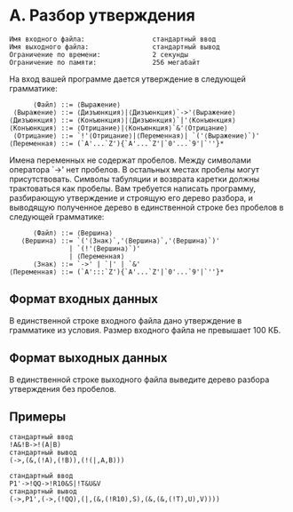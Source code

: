 # A. Разбор утверждения

```
Имя входного файла:                 стандартный ввод
Имя выходного файла:                стандартный вывод
Ограничение по времени:             2 секунды
Ограничение по памяти:              256 мегабайт
```
На вход вашей программе дается утверждение в следующей грамматике:

```
      ⟨Файл⟩ ::= ⟨Выражение⟩
 ⟨Выражение⟩ ::= ⟨Дизъюнкция⟩|⟨Дизъюнкция⟩`->'⟨Выражение⟩
⟨Дизъюнкция⟩ ::= ⟨Конъюнкция⟩|⟨Дизъюнкция⟩`|'⟨Конъюнкция⟩
⟨Конъюнкция⟩ ::= ⟨Отрицание⟩|⟨Конъюнкция⟩`&'⟨Отрицание⟩
 ⟨Отрицание⟩ ::= `!'⟨Отрицание⟩|⟨Переменная⟩| `('⟨Выражение⟩`)'
⟨Переменная⟩ ::= (`A'...`Z'){`A'...`Z'|`0'...`9'|`''}*
```
Имена переменных не содержат пробелов. Между символами оператора `->' нет пробелов. В
остальных местах пробелы могут присутствовать. Символы табуляции и возврата каретки должны
трактоваться как пробелы.
Вам требуется написать программу, разбирающую утверждение и строящую его дерево разбора,
и выводящую полученное дерево в единственной строке без пробелов в следующей грамматике:

```
      ⟨Файл⟩ ::= ⟨Вершина⟩
   ⟨Вершина⟩ ::= `('⟨Знак⟩`,'⟨Вершина⟩`,'⟨Вершина⟩`)'
               | `(!'⟨Вершина⟩`)'
               | ⟨Переменная⟩
      ⟨Знак⟩ ::= `->' | `|' | `&'
⟨Переменная⟩ ::= (`A':::`Z'){`A'...`Z'|`0'...`9'|`''}*
```
## Формат входных данных

В единственной строке входного файла дано утверждение в грамматике из условия. Размер
входного файла не превышает 100 КБ.

## Формат выходных данных

В единственной строке выходного файла выведите дерево разбора утверждения без пробелов.

## Примеры

```
стандартный ввод
!A&!B->!(A|B)
стандартный вывод
(->,(&,(!A),(!B)),(!(|,A,B)))
```
```
стандартный ввод
P1'->!QQ->!R10&S|!T&U&V
стандартный вывод
(->,P1',(->,(!QQ),(|,(&,(!R10),S),(&,(&,(!T),U),V))))
```